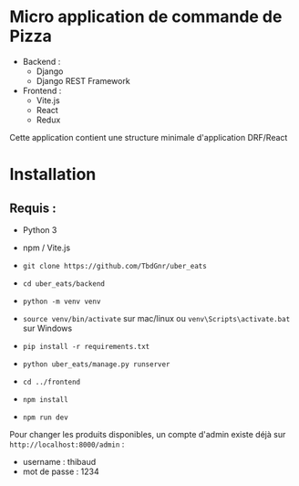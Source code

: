 # Micro application de commande de Pizza

 - Backend : 
    - Django
    - Django REST Framework
 - Frontend : 
    - Vite.js
    - React
    - Redux

Cette application contient une structure minimale d'application DRF/React

# Installation
## Requis : 
 - Python 3
 - npm / Vite.js

 - ```git clone https://github.com/TbdGnr/uber_eats```
 - ```cd uber_eats/backend```
 - ```python -m venv venv```
 - ```source venv/bin/activate``` sur mac/linux ou ```venv\Scripts\activate.bat``` sur Windows
 - ```pip install -r requirements.txt```
 - ```python uber_eats/manage.py runserver```
 - ```cd ../frontend```
 - ```npm install```
 - ```npm run dev```

Pour changer les produits disponibles, un compte d'admin existe déjà sur ```http://localhost:8000/admin``` :
 - username : thibaud
 - mot de passe : 1234
